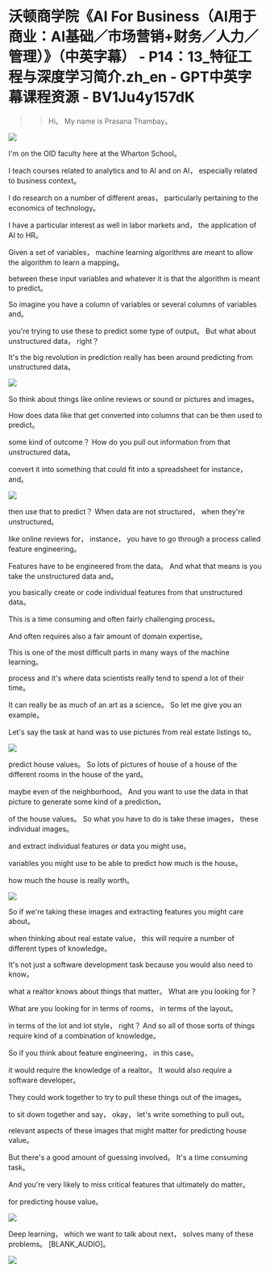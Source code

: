# 沃顿商学院《AI For Business（AI用于商业：AI基础／市场营销+财务／人力／管理）》（中英字幕） - P14：13_特征工程与深度学习简介.zh_en - GPT中英字幕课程资源 - BV1Ju4y157dK

 >> Hi。 My name is Prasana Thambay。

![](img/332ae0adff6d9a7441d962d49313dedc_1.png)

 I'm on the OID faculty here at the Wharton School。

 I teach courses related to analytics and to AI and on AI， especially related to business context。

 I do research on a number of different areas， particularly pertaining to the economics of technology。

 I have a particular interest as well in labor markets and， the application of AI to HR。

 Given a set of variables， machine learning algorithms are meant to allow the algorithm to learn a mapping。

 between these input variables and whatever it is that the algorithm is meant to predict。

 So imagine you have a column of variables or several columns of variables and。

 you're trying to use these to predict some type of output。 But what about unstructured data， right？

 It's the big revolution in prediction really has been around predicting from unstructured data。



![](img/332ae0adff6d9a7441d962d49313dedc_3.png)

 So think about things like online reviews or sound or pictures and images。

 How does data like that get converted into columns that can be then used to predict。

 some kind of outcome？ How do you pull out information from that unstructured data。

 convert it into something that could fit into a spreadsheet for instance， and。



![](img/332ae0adff6d9a7441d962d49313dedc_5.png)

 then use that to predict？ When data are not structured， when they're unstructured。

 like online reviews for， instance， you have to go through a process called feature engineering。

 Features have to be engineered from the data。 And what that means is you take the unstructured data and。

 you basically create or code individual features from that unstructured data。

 This is a time consuming and often fairly challenging process。

 And often requires also a fair amount of domain expertise。

 This is one of the most difficult parts in many ways of the machine learning。

 process and it's where data scientists really tend to spend a lot of their time。

 It can really be as much of an art as a science。 So let me give you an example。

 Let's say the task at hand was to use pictures from real estate listings to。



![](img/332ae0adff6d9a7441d962d49313dedc_7.png)

 predict house values。 So lots of pictures of house of a house of the different rooms in the house of the yard。

 maybe even of the neighborhood。 And you want to use the data in that picture to generate some kind of a prediction。

 of the house values。 So what you have to do is take these images， these individual images。

 and extract individual features or data you might use。

 variables you might use to be able to predict how much is the house。

 how much the house is really worth。

![](img/332ae0adff6d9a7441d962d49313dedc_9.png)

 So if we're taking these images and extracting features you might care about。

 when thinking about real estate value， this will require a number of different types of knowledge。

 It's not just a software development task because you would also need to know。

 what a realtor knows about things that matter。 What are you looking for？

 What are you looking for in terms of rooms， in terms of the layout。

 in terms of the lot and lot style， right？ And so all of those sorts of things require kind of a combination of knowledge。

 So if you think about feature engineering， in this case。

 it would require the knowledge of a realtor。 It would also require a software developer。

 They could work together to try to pull these things out of the images。

 to sit down together and say， okay， let's write something to pull out。

 relevant aspects of these images that might matter for predicting house value。

 But there's a good amount of guessing involved。 It's a time consuming task。

 And you're very likely to miss critical features that ultimately do matter。

 for predicting house value。

![](img/332ae0adff6d9a7441d962d49313dedc_11.png)

 Deep learning， which we want to talk about next， solves many of these problems。 [BLANK_AUDIO]。



![](img/332ae0adff6d9a7441d962d49313dedc_13.png)